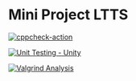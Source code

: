 
# Mini Project LTTS

[![cppcheck-action](https://github.com/udaykiran640/miniltts/actions/workflows/cppcheck.yml/badge.svg)](https://github.com/udaykiran640/miniltts/actions/workflows/cppcheck.yml)

[![Unit Testing - Unity](https://github.com/udaykiran640/miniltts/actions/workflows/unit_testing.yml/badge.svg)](https://github.com/udaykiran640/miniltts/actions/workflows/unit_testing.yml)

[![Valgrind Analysis](https://github.com/udaykiran640/miniltts/actions/workflows/valgrind.yml/badge.svg)](https://github.com/udaykiran640/miniltts/actions/workflows/valgrind.yml)

